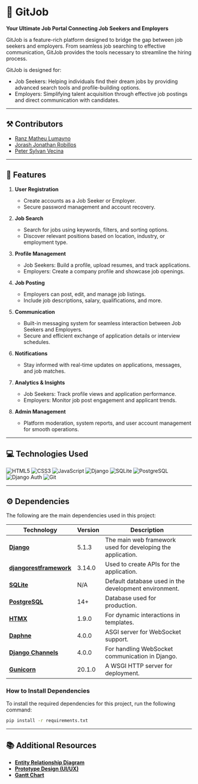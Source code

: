 # 🚀 GitJob
**Your Ultimate Job Portal Connecting Job Seekers and Employers**

GitJob is a feature-rich platform designed to bridge the gap between job seekers and employers. From seamless job searching to effective communication, GitJob provides the tools necessary to streamline the hiring process.

GitJob is designed for:

- Job Seekers: Helping individuals find their dream jobs by providing advanced search tools and profile-building options.
- Employers: Simplifying talent acquisition through effective job postings and direct communication with candidates.
  
---

## ⚒️ Contributors

- [Ranz Matheu Lumayno](https://github.com/eggstink)
- [Jorash Jonathan Robillos](https://github.com/Syjhert)
- [Peter Sylvan Vecina](https://github.com/peterdev123)
  
---

## 🌟 **Features**

1. **User Registration**  
   - Create accounts as a Job Seeker or Employer.  
   - Secure password management and account recovery.

2. **Job Search**  
   - Search for jobs using keywords, filters, and sorting options.  
   - Discover relevant positions based on location, industry, or employment type.

3. **Profile Management**  
   - Job Seekers: Build a profile, upload resumes, and track applications.  
   - Employers: Create a company profile and showcase job openings.

4. **Job Posting**  
   - Employers can post, edit, and manage job listings.  
   - Include job descriptions, salary, qualifications, and more.

5. **Communication**  
   - Built-in messaging system for seamless interaction between Job Seekers and Employers.  
   - Secure and efficient exchange of application details or interview schedules.

6. **Notifications**  
   - Stay informed with real-time updates on applications, messages, and job matches.  

7. **Analytics & Insights**  
   - Job Seekers: Track profile views and application performance.  
   - Employers: Monitor job post engagement and applicant trends.

8. **Admin Management**  
   - Platform moderation, system reports, and user account management for smooth operations.

---

## 💻 **Technologies Used**

![HTML5](https://img.shields.io/badge/HTML5-E34F26?style=for-the-badge&logo=html5&logoColor=white)
![CSS3](https://img.shields.io/badge/CSS3-1572B6?style=for-the-badge&logo=css3&logoColor=white)
![JavaScript](https://img.shields.io/badge/JavaScript-F7DF1E?style=for-the-badge&logo=javascript&logoColor=black)
![Django](https://img.shields.io/badge/Django-092E20?style=for-the-badge&logo=django&logoColor=white)
![SQLite](https://img.shields.io/badge/SQLite-003B57?style=for-the-badge&logo=sqlite&logoColor=white)
![PostgreSQL](https://img.shields.io/badge/PostgreSQL-336791?style=for-the-badge&logo=postgresql&logoColor=white)
![Django Auth](https://img.shields.io/badge/Django%20Auth-6A0DAD?style=for-the-badge&logo=django&logoColor=white)
![Git](https://img.shields.io/badge/Git-F34F29?style=for-the-badge&logo=git&logoColor=white)

---

## ⚙️ Dependencies

The following are the main dependencies used in this project:

| **Technology**              | **Version**  | **Description**                                    |
|------------------------------|--------------|----------------------------------------------------|
| **[Django](https://www.djangoproject.com/)** | 5.1.3        | The main web framework used for developing the application. |
| **[djangorestframework](https://www.django-rest-framework.org/)** | 3.14.0       | Used to create APIs for the application.          |
| **[SQLite](https://www.sqlite.org/)**        | N/A          | Default database used in the development environment. |
| **[PostgreSQL](https://www.postgresql.org/)**| 14+          | Database used for production.                     |
| **[HTMX](https://htmx.org/)**               | 1.9.0        | For dynamic interactions in templates.            |
| **[Daphne](https://github.com/django/daphne)** | 4.0.0       | ASGI server for WebSocket support.                |
| **[Django Channels](https://channels.readthedocs.io/)** | 4.0.0       | For handling WebSocket communication in Django.   |
| **[Gunicorn](https://gunicorn.org/)**       | 20.1.0       | A WSGI HTTP server for deployment.                |


### How to Install Dependencies

To install the required dependencies for this project, run the following command:

```bash
pip install -r requirements.txt
```

---

## 📚 Additional Resources  

- [**Entity Relationship Diagram**](https://lucid.app/lucidchart/6c527eae-3cc6-407e-8ef6-0ecba46eb37c/edit?viewport_loc=-1882%2C-1298%2C3840%2C1671%2C0_0&invitationId=inv_894d479b-e733-49bf-8c37-298976aa3fb8)
- [**Prototype Design (UI/UX)**](https://www.figma.com/design/zC0gbD7fisGipgOS7K6W2g/GitJob?node-id=0-1&node-type=canvas&t=40YWGSSwfbB7TT9I-0)
- [**Gantt Chart**](https://cebuinstituteoftechnology-my.sharepoint.com/:x:/g/personal/petersylvan_vecina_cit_edu/EcUw6xP8iK1Lvx9Bf4JHa9YBhHT8QiszbE-izXa9qI0MFQ?e=Ybr9rf)
